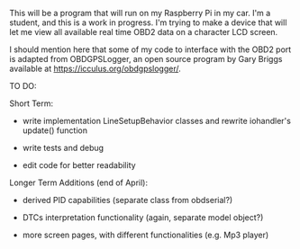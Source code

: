 This will be a program that will run on my Raspberry Pi in my car. I'm a student, and this is a work in progress.
I'm trying to make a device that will let me view all available real time OBD2 data on a character LCD screen.

I should mention here that some of my code to interface with the OBD2 port is adapted from OBDGPSLogger,
an open source program by Gary Briggs available at https://icculus.org/obdgpslogger/.


TO DO:

Short Term:

- write implementation LineSetupBehavior classes and rewrite iohandler's update() function

- write tests and debug

- edit code for better readability

Longer Term Additions (end of April):

- derived PID capabilities (separate class from obdserial?)

- DTCs interpretation functionality (again, separate model object?)

- more screen pages, with different functionalities (e.g. Mp3 player)


